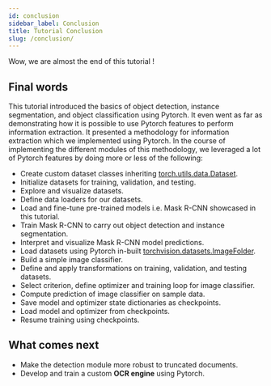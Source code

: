 ```yaml
---
id: conclusion
sidebar_label: Conclusion
title: Tutorial Conclusion
slug: /conclusion/
---
```


Wow, we are almost the end of this tutorial !

## Final words

This tutorial introduced the basics of object detection, instance segmentation, and object classification using Pytorch. It even went as far as demonstrating how it is possible to use Pytorch features to perform information extraction. It presented a methodology for information extraction which we implemented using Pytorch. In the course of implementing the different modules of this methodology, we leveraged a lot of Pytorch features by doing more or less of the following:

*   Create custom dataset classes inheriting [torch.utils.data.Dataset](https://pytorch.org/docs/stable/data.html#torch.utils.data.Dataset).
*   Initialize datasets for training, validation, and testing.
*   Explore and visualize datasets.
*   Define data loaders for our datasets.
*   Load and fine-tune pre-trained models i.e. Mask R-CNN showcased in this tutorial.
*   Train Mask R-CNN to carry out object detection and instance segmentation.
*   Interpret and visualize Mask R-CNN model predictions.
*   Load datasets using Pytorch in-built [torchvision.datasets.ImageFolder](https://pytorch.org/docs/stable/torchvision/datasets.html#torchvision.datasets.ImageFolder).
*   Build a simple image classifier.
*   Define and apply transformations on training, validation, and testing datasets.
*   Select criterion, define optimizer and training loop for image classifier.
*   Compute prediction of image classifier on sample data.
*   Save model and optimizer state dictionaries as checkpoints.
*   Load model and optimizer from checkpoints.
*   Resume training using checkpoints.

## What comes next
*   Make the detection module more robust to truncated documents.
*   Develop and train a custom **OCR engine** using Pytorch.